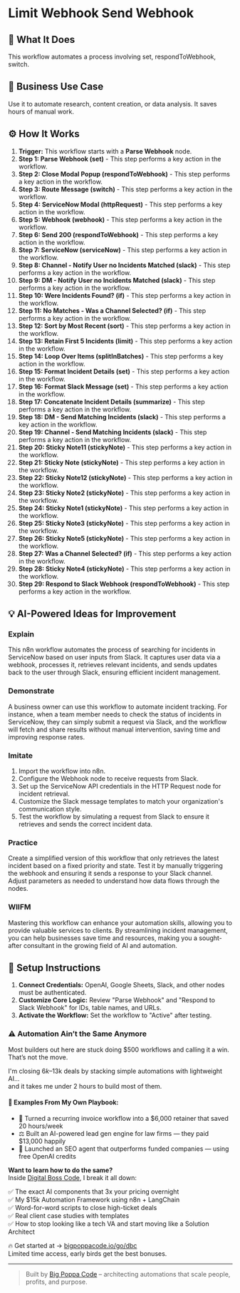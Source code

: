 # Limit Webhook Send Webhook

## 🚀 What It Does
This workflow automates a process involving set, respondToWebhook, switch.

## 💼 Business Use Case
Use it to automate research, content creation, or data analysis. It saves hours of manual work.

## ⚙️ How It Works
1.  **Trigger:** This workflow starts with a **Parse Webhook** node.
2. **Step 1: Parse Webhook (set)** - This step performs a key action in the workflow.
3. **Step 2: Close Modal Popup (respondToWebhook)** - This step performs a key action in the workflow.
4. **Step 3: Route Message (switch)** - This step performs a key action in the workflow.
5. **Step 4: ServiceNow Modal (httpRequest)** - This step performs a key action in the workflow.
6. **Step 5: Webhook (webhook)** - This step performs a key action in the workflow.
7. **Step 6: Send 200 (respondToWebhook)** - This step performs a key action in the workflow.
8. **Step 7: ServiceNow (serviceNow)** - This step performs a key action in the workflow.
9. **Step 8: Channel - Notify User no Incidents Matched (slack)** - This step performs a key action in the workflow.
10. **Step 9: DM - Notify User no Incidents Matched (slack)** - This step performs a key action in the workflow.
11. **Step 10: Were Incidents Found? (if)** - This step performs a key action in the workflow.
12. **Step 11: No Matches - Was a Channel Selected? (if)** - This step performs a key action in the workflow.
13. **Step 12: Sort by Most Recent (sort)** - This step performs a key action in the workflow.
14. **Step 13: Retain First 5 Incidents (limit)** - This step performs a key action in the workflow.
15. **Step 14: Loop Over Items (splitInBatches)** - This step performs a key action in the workflow.
16. **Step 15: Format Incident Details (set)** - This step performs a key action in the workflow.
17. **Step 16: Format Slack Message (set)** - This step performs a key action in the workflow.
18. **Step 17: Concatenate Incident Details (summarize)** - This step performs a key action in the workflow.
19. **Step 18: DM - Send Matching Incidents (slack)** - This step performs a key action in the workflow.
20. **Step 19: Channel - Send Matching Incidents (slack)** - This step performs a key action in the workflow.
21. **Step 20: Sticky Note11 (stickyNote)** - This step performs a key action in the workflow.
22. **Step 21: Sticky Note (stickyNote)** - This step performs a key action in the workflow.
23. **Step 22: Sticky Note12 (stickyNote)** - This step performs a key action in the workflow.
24. **Step 23: Sticky Note2 (stickyNote)** - This step performs a key action in the workflow.
25. **Step 24: Sticky Note1 (stickyNote)** - This step performs a key action in the workflow.
26. **Step 25: Sticky Note3 (stickyNote)** - This step performs a key action in the workflow.
27. **Step 26: Sticky Note5 (stickyNote)** - This step performs a key action in the workflow.
28. **Step 27: Was a Channel Selected? (if)** - This step performs a key action in the workflow.
29. **Step 28: Sticky Note4 (stickyNote)** - This step performs a key action in the workflow.
30. **Step 29: Respond to Slack Webhook (respondToWebhook)** - This step performs a key action in the workflow.

## 💡 AI-Powered Ideas for Improvement
### Explain
This n8n workflow automates the process of searching for incidents in ServiceNow based on user inputs from Slack. It captures user data via a webhook, processes it, retrieves relevant incidents, and sends updates back to the user through Slack, ensuring efficient incident management.

### Demonstrate
A business owner can use this workflow to automate incident tracking. For instance, when a team member needs to check the status of incidents in ServiceNow, they can simply submit a request via Slack, and the workflow will fetch and share results without manual intervention, saving time and improving response rates.

### Imitate
1. Import the workflow into n8n.
2. Configure the Webhook node to receive requests from Slack.
3. Set up the ServiceNow API credentials in the HTTP Request node for incident retrieval.
4. Customize the Slack message templates to match your organization's communication style.
5. Test the workflow by simulating a request from Slack to ensure it retrieves and sends the correct incident data.

### Practice
Create a simplified version of this workflow that only retrieves the latest incident based on a fixed priority and state. Test it by manually triggering the webhook and ensuring it sends a response to your Slack channel. Adjust parameters as needed to understand how data flows through the nodes.

### WIIFM
Mastering this workflow can enhance your automation skills, allowing you to provide valuable services to clients. By streamlining incident management, you can help businesses save time and resources, making you a sought-after consultant in the growing field of AI and automation.

## 🔧 Setup Instructions
1. **Connect Credentials:** OpenAI, Google Sheets, Slack, and other nodes must be authenticated.
2. **Customize Core Logic:** Review "Parse Webhook" and "Respond to Slack Webhook" for IDs, table names, and URLs.
3. **Activate the Workflow:** Set the workflow to "Active" after testing.

### ⚠️ Automation Ain’t the Same Anymore

Most builders out here are stuck doing $500 workflows and calling it a win.  
That’s not the move.  

I'm closing $6k–$13k deals by stacking simple automations with lightweight AI...  
and it takes me under 2 hours to build most of them.

#### 🧠 Examples From My Own Playbook:
- 🔁 Turned a recurring invoice workflow into a $6,000 retainer that saved 20 hours/week  
- ⚖️ Built an AI-powered lead gen engine for law firms — they paid $13,000 happily  
- 🚀 Launched an SEO agent that outperforms funded companies — using free OpenAI credits  

**Want to learn how to do the same?**  
Inside [Digital Boss Code](https://bigpoppacode.io/go/dbc), I break it all down:

✅ The exact AI components that 3x your pricing overnight  
✅ My $15k Automation Framework using n8n + LangChain  
✅ Word-for-word scripts to close high-ticket deals  
✅ Real client case studies with templates  
✅ How to stop looking like a tech VA and start moving like a Solution Architect  

🔥 Get started at → [bigpoppacode.io/go/dbc](https://bigpoppacode.io/go/dbc)  
Limited time access, early birds get the best bonuses.

---
> Built by [Big Poppa Code](https://bigpoppacode.io) – architecting automations that scale people, profits, and purpose.
